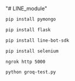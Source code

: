 "# LINE_module"
```bash
pip install pymongo
```
```bash
pip install flask
```
```bash
pip install line-bot-sdk
```
```bash
pip install selenium
```
```bash
ngrok http 5000
```
```bash
python groq-test.py
```